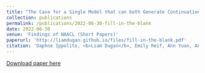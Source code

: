 ```yaml
---
title: "The Case for a Single Model that can both Generate Continuations and Fill-in-the-Blank"
collection: publications
permalink: /publications/2022-06-30-fill-in-the-blank
date: 2022-06-30
venue: 'Findings of NAACL (Short Papers)'
paperurl: 'http://liamdugan.github.io/files/fill-in-the-blank.pdf'
citation: 'Daphne Ippolito, <b>Liam Dugan</b>, Emily Reif, Ann Yuan, Andy Coenen, and Chris Callison-Burch'
---
```


[Download paper here](http://liamdugan.github.io/files/fill-in-the-blank.pdf)